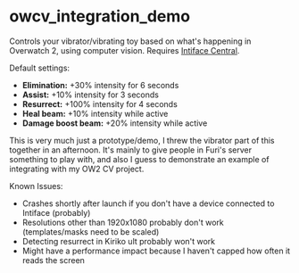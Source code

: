 # owcv_integration_demo
Controls your vibrator/vibrating toy based on what's happening in Overwatch 2, using computer vision. Requires [Intiface Central](https://intiface.com/central/).

Default settings:
- **Elimination:** +30% intensity for 6 seconds
- **Assist:** +10% intensity for 3 seconds
- **Resurrect:** +100% intensity for 4 seconds
- **Heal beam:** +10% intensity while active
- **Damage boost beam:** +20% intensity while active

This is very much just a prototype/demo, I threw the vibrator part of this together in an afternoon.
It's mainly to give people in Furi's server something to play with, and also I guess to demonstrate an example of integrating with my OW2 CV project.

Known Issues:
- Crashes shortly after launch if you don't have a device connected to Intiface (probably)
- Resolutions other than 1920x1080 probably don't work (templates/masks need to be scaled)
- Detecting resurrect in Kiriko ult probably won't work
- Might have a performance impact because I haven't capped how often it reads the screen
